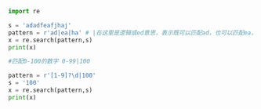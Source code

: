 
<BlogInfo id="25" title="9.匹配多个字符串" author="白日梦想猿" pv=0 read_times=0 pre_cost_time=0分10秒 category="正则表达式" tag_list="['正则表达式']" create_time="2020.05.28 14:14:59" update_time="2020.05.28 14:21:40" />

```python
import re

s = 'adadfeafjhaj'
pattern = r'ad|ea|ha' # |在这里是逻辑或ed意思，表示既可以匹配ad，也可以匹配ea，也可以匹配ha
x = re.search(pattern,s)
print(x)

#匹配0-100的数字 0-99|100

pattern = r'[1-9]?\d|100'
s = '100'
x = re.search(pattern,s)
print(x)
```
